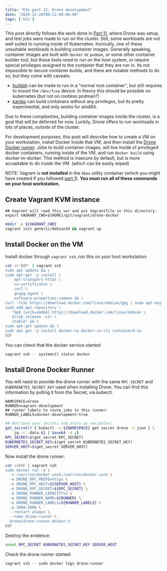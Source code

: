 ```yaml
---
title: "K3s part 12: Drone development"
date: "2020-12-28T00:12:00-06:00"
tags: ['k3s']
---
```


This post directly follows the work done in [Part 11](/blog/k3s/k3s-11-drone),
where Drone was setup, and test jobs were made to run on the cluster. Still,
some workloads are not well suited to running inside of Kubernetes. Ironically,
one of these unsuitable workloads is building container images. Generally
speaking, container images are built with `docker` or `podman`, or some other
container builder tool, but these tools need to run on the host system, or
require special privileges assigned to the container that they are run in. Its
not impossible to secure container builds, and there are notable methods to do
so, but they come with caveats:

 * [buildah](https://developers.redhat.com/blog/2019/08/14/best-practices-for-running-buildah-in-a-container/)
   can be made to run in a "normal root container", but still requires to mount
   the `/dev/fuse` device. In theory this should be possible on kubernetes (but
   not on rootless podman?)
 * [kaniko](https://github.com/GoogleContainerTools/kaniko) can build containers
   without any privileges, but its pretty experimental, and only works for
   amd64.
   
Due to these complexities, building container images inside the cluster, is a
goal that will be deferred for now. Luckily, Drone offers to run workloads in
lots of places, *outside* of the cluster.

For development purposes, this post will describe how to create a VM on your
workstation, install Docker inside that VM, and then install the [Drone Docker
runner](https://docs.drone.io/runner/docker/overview/). Jobs to build container
images, will live inside of privileged docker containers, running inside of the
VM, and run `docker build` using docker-in-docker. This method is insecure by
default, but is more acceptable to do inside the VM. (which can be easily wiped)

NOTE: Vagrant is **not installed** in the `kbox` utility container (which you
might have created if you followed [part
1](/blog/k3s/k3s-01-setup/#create-toolbox-container-optional)). **You must run
all of these commands on your host workstation.**

## Create Vagrant KVM instance

```env
## Vagrant will read this var and put Vagrantfile in this directory:
export VAGRANT_CWD=${HOME}/git/vagrant/drone-docker
```

```bash
mkdir -p ${VAGRANT_CWD}
vagrant init generic/debian10 && vagrant up
```

## Install Docker on the VM

Install docker through `vagrant ssh`, run this on your host workstation:

```bash
cat <<'EOF' | vagrant ssh
sudo apt update && \
sudo apt-get -y install \
    apt-transport-https \
    ca-certificates \
    curl \
    gnupg-agent \
    software-properties-common && \
curl -fsSL https://download.docker.com/linux/debian/gpg | sudo apt-key add - && \
sudo add-apt-repository \
   "deb [arch=amd64] https://download.docker.com/linux/debian \
   $(lsb_release -cs) \
   stable" && \
sudo apt-get update && \
sudo apt-get -y install docker-ce docker-ce-cli containerd.io
EOF
```

You can check that the docker service started:

```bash
vagrant ssh -- systemctl status docker
```

## Install Drone Docker Runner

You will need to provide the drone runner with the same `RPC_SECRET` and
`KUBERENETES_SECRET_KEY` used when installing Drone. You can find this
information by pulling it from the Secret, via kubectl.

```env
NAMESPACE=drone
RUNNER=vagrant-development
## runner labels to route jobs to this runner:
RUNNER_LABELS=docker-development:true
```

```bash
## Retrieve your secrets and store as variables:
get_secret() { kubectl -n ${NAMESPACE} get secret drone -o json | \
    jq -r .data.$1 | base64 -d ;}
RPC_SECRET=$(get_secret RPC_SECRET)
KUBERNETES_SECRET_KEY=$(get_secret KUBERNETES_SECRET_KEY)
SERVER_HOST=$(get_secret SERVER_HOST)
```

Now install the drone runner:

```bash
cat <<EOF | vagrant ssh
sudo docker run -d \
  -v /var/run/docker.sock:/var/run/docker.sock \
  -e DRONE_RPC_PROTO=https \
  -e DRONE_RPC_HOST=${SERVER_HOST} \
  -e DRONE_RPC_SECRET=${RPC_SECRET} \
  -e DRONE_RUNNER_CAPACITY=2 \
  -e DRONE_RUNNER_NAME=${RUNNER} \
  -e DRONE_RUNNER_LABELS=${RUNNER_LABELS} \
  -p 3000:3000 \
  --restart always \
  --name drone-runner \
  drone/drone-runner-docker:1
EOF
```

Destroy the evidence:

```bash
unset RPC_SECRET KUBERNETES_SECRET_KEY SERVER_HOST
```

Check the drone runner started:

```bash
vagrant ssh -- sudo docker logs drone-runner
```
